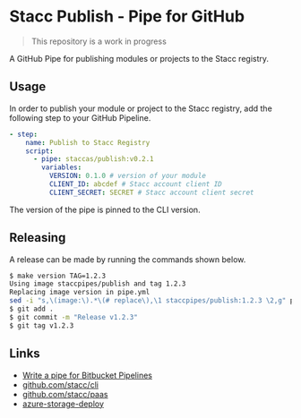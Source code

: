 # Stacc Publish - Pipe for GitHub

> This repository is a work in progress

A GitHub Pipe for publishing modules or projects to the Stacc registry.

## Usage

In order to publish your module or project to the Stacc registry, add the following step to your GitHub Pipeline.

```yaml
- step:
    name: Publish to Stacc Registry
    script:
      - pipe: staccas/publish:v0.2.1
        variables:
          VERSION: 0.1.0 # version of your module
          CLIENT_ID: abcdef # Stacc account client ID
          CLIENT_SECRET: SECRET # Stacc account client secret
```

The version of the pipe is pinned to the CLI version.

## Releasing

A release can be made by running the commands shown below.

```sh
$ make version TAG=1.2.3
Using image staccpipes/publish and tag 1.2.3
Replacing image version in pipe.yml
sed -i "s,\(image:\).*\(# replace\),\1 staccpipes/publish:1.2.3 \2,g" pipe.yml
$ git add .
$ git commit -m "Release v1.2.3"
$ git tag v1.2.3
```

## Links

- [Write a pipe for Bitbucket Pipelines](https://support.atlassian.com/bitbucket-cloud/docs/write-a-pipe-for-bitbucket-pipelines/)
- [github.com/stacc/cli](https://github.com/stacc/cli)
- [github.com/stacc/paas](https://github.com/stacc/paas)
- [azure-storage-deploy](https://bitbucket.org/microsoft/azure-storage-deploy/src/master/pipe/pipe.sh)
